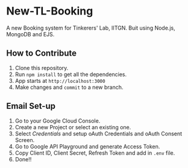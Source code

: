 # New-TL-Booking

A new Booking system for Tinkerers' Lab, IITGN. Buit using Node.js, MongoDB and EJS.

## How to Contribute
1. Clone this repository.
2. Run `npm install` to get all the dependencies.
3. App starts at `http://localhost:3000`
4. Make changes and `commit` to a new branch.

## Email Set-up
1. Go to your Google Cloud Console.
2. Create a new Project or select an existing one.
3. Select *Credentials* and setup oAuth Credentials and oAuth Consent Screen.
4. Go to Google API Playground and generate Access Token.
5. Copy Client ID, Client Secret, Refresh Token and add in `.env` file.
6. Done!!
 
